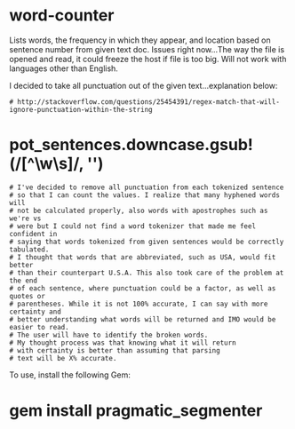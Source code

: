# word-counter
Lists words, the frequency in which they appear, and location based on sentence number from given text doc.
Issues right now...The way the file is opened and read, it could freeze the host if file is too big. Will not work with languages other than English. 

I decided to take all punctuation out of the given text...explanation below:

	# http://stackoverflow.com/questions/25454391/regex-match-that-will-ignore-punctuation-within-the-string
 #	pot_sentences.downcase.gsub!(/[^\w\s]/, '')
	# I've decided to remove all punctuation from each tokenized sentence
	# so that I can count the values. I realize that many hyphened words will
	# not be calculated properly, also words with apostrophes such as we're vs 
	# were but I could not find a word tokenizer that made me feel confident in 
	# saying that words tokenized from given sentences would be correctly tabulated. 
	# I thought that words that are abbreviated, such as USA, would fit better 
	# than their counterpart U.S.A. This also took care of the problem at the end 
	# of each sentence, where punctuation could be a factor, as well as quotes or 
	# parentheses. While it is not 100% accurate, I can say with more certainty and 
	# better understanding what words will be returned and IMO would be easier to read.
	# The user will have to identify the broken words.
	# My thought process was that knowing what it will return 
	# with certainty is better than assuming that parsing
	# text will be X% accurate.
	
To use, install the following Gem:
# gem install pragmatic_segmenter
